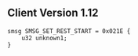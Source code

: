 ## Client Version 1.12

```rust,ignore
smsg SMSG_SET_REST_START = 0x021E {
    u32 unknown1;    
}

```
